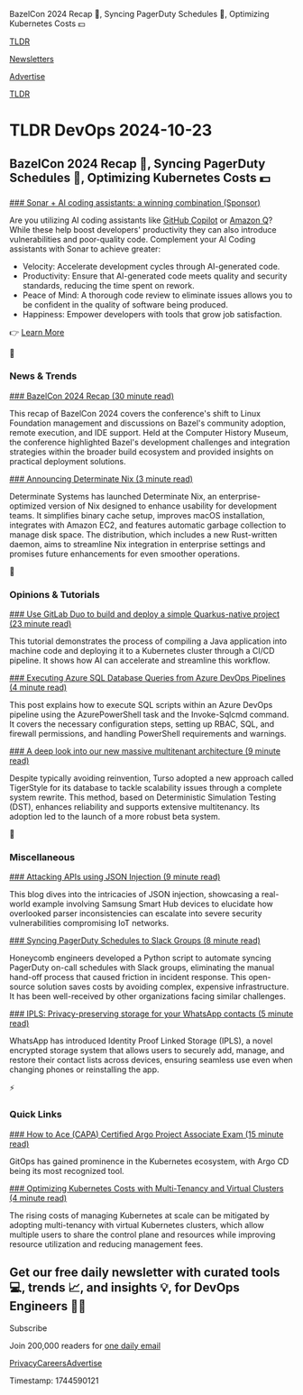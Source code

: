 BazelCon 2024 Recap 🤝, Syncing PagerDuty Schedules 📅, Optimizing Kubernetes Costs 💵

[TLDR](/)

[Newsletters](/newsletters)

[Advertise](https://advertise.tldr.tech/)

[TLDR](/)

# TLDR DevOps 2024-10-23

## BazelCon 2024 Recap 🤝, Syncing PagerDuty Schedules 📅, Optimizing Kubernetes Costs 💵

### 

[### Sonar + AI coding assistants: a winning combination (Sponsor)](https://www.sonarsource.com/solutions/ai/ai-coding-assistants/?utm_medium=paid&amp;utm_source=tldr&amp;utm_campaign=ss-ai-assisted-dev&amp;utm_content=newsletter-devops-primary-241023-x&amp;utm_term=ww-psp-x&amp;s_category=Paid&amp;s_source=Paid%20Other&amp;s_origin=tldr)

Are you utilizing AI coding assistants like [GitHub Copilot](https://www.sonarsource.com/learn/github-copilot-ai-generated-code/?utm_medium=paid&utm_source=tldr&utm_campaign=ss-ai-assisted-dev&utm_content=newsletter-devops-primary-241023-x&utm_term=ww-psp-x&s_category=Paid&s_source=Paid%20Other&s_origin=tldr) or [Amazon Q](https://www.sonarsource.com/learn/amazon-q-code-quality/?utm_medium=paid&utm_source=tldr&utm_campaign=ss-ai-assisted-dev&utm_content=newsletter-devops-primary-241023-x&utm_term=ww-psp-x&s_category=Paid&s_source=Paid%20Other&s_origin=tldr)? While these help boost developers' productivity they can also introduce vulnerabilities and poor-quality code. Complement your AI Coding assistants with Sonar to achieve greater:

* Velocity: Accelerate development cycles through AI-generated code.
* Productivity: Ensure that AI-generated code meets quality and security standards, reducing the time spent on rework.
* Peace of Mind: A thorough code review to eliminate issues allows you to be confident in the quality of software being produced.
* Happiness: Empower developers with tools that grow job satisfaction.

👉 [Learn More](https://www.sonarsource.com/solutions/ai/ai-coding-assistants/?utm_medium=paid&utm_source=tldr&utm_campaign=ss-ai-assisted-dev&utm_content=newsletter-devops-primary-241023-x&utm_term=ww-psp-x&s_category=Paid&s_source=Paid%20Other&s_origin=tldr)

📱

### News & Trends

[### BazelCon 2024 Recap (30 minute read)](https://blogsystem5.substack.com/p/bazelcon-2024-recap?utm_source=tldrdevops)

This recap of BazelCon 2024 covers the conference's shift to Linux Foundation management and discussions on Bazel's community adoption, remote execution, and IDE support. Held at the Computer History Museum, the conference highlighted Bazel's development challenges and integration strategies within the broader build ecosystem and provided insights on practical deployment solutions.

[### Announcing Determinate Nix (3 minute read)](https://determinate.systems/posts/announcing-determinate-nix/?utm_source=tldrdevops)

Determinate Systems has launched Determinate Nix, an enterprise-optimized version of Nix designed to enhance usability for development teams. It simplifies binary cache setup, improves macOS installation, integrates with Amazon EC2, and features automatic garbage collection to manage disk space. The distribution, which includes a new Rust-written daemon, aims to streamline Nix integration in enterprise settings and promises future enhancements for even smoother operations.

🚀

### Opinions & Tutorials

[### Use GitLab Duo to build and deploy a simple Quarkus-native project (23 minute read)](https://about.gitlab.com/blog/2024/10/17/use-gitlab-duo-to-build-and-deploy-a-simple-quarkus-native-project/?utm_source=tldrdevops)

This tutorial demonstrates the process of compiling a Java application into machine code and deploying it to a Kubernetes cluster through a CI/CD pipeline. It shows how AI can accelerate and streamline this workflow.

[### Executing Azure SQL Database Queries from Azure DevOps Pipelines (4 minute read)](https://www.blueboxes.co.uk/executing-azure-sql-database-queries-from-azure-devops-pipelines?utm_source=tldrdevops)

This post explains how to execute SQL scripts within an Azure DevOps pipeline using the AzurePowerShell task and the Invoke-Sqlcmd command. It covers the necessary configuration steps, setting up RBAC, SQL, and firewall permissions, and handling PowerShell requirements and warnings.

[### A deep look into our new massive multitenant architecture (9 minute read)](https://turso.tech/blog/a-deep-look-into-our-new-massive-multitenant-architecture?utm_source=tldrdevops)

Despite typically avoiding reinvention, Turso adopted a new approach called TigerStyle for its database to tackle scalability issues through a complete system rewrite. This method, based on Deterministic Simulation Testing (DST), enhances reliability and supports extensive multitenancy. Its adoption led to the launch of a more robust beta system.

🎁

### Miscellaneous

[### Attacking APIs using JSON Injection (9 minute read)](https://danaepp.com/attacking-apis-using-json-injection?utm_source=tldrdevops)

This blog dives into the intricacies of JSON injection, showcasing a real-world example involving Samsung Smart Hub devices to elucidate how overlooked parser inconsistencies can escalate into severe security vulnerabilities compromising IoT networks.

[### Syncing PagerDuty Schedules to Slack Groups (8 minute read)](https://www.honeycomb.io/blog/syncing-pagerduty-schedules-slack-groups?utm_source=tldrdevops)

Honeycomb engineers developed a Python script to automate syncing PagerDuty on-call schedules with Slack groups, eliminating the manual hand-off process that caused friction in incident response. This open-source solution saves costs by avoiding complex, expensive infrastructure. It has been well-received by other organizations facing similar challenges.

[### IPLS: Privacy-preserving storage for your WhatsApp contacts (5 minute read)](https://engineering.fb.com/2024/10/22/security/ipls-privacy-preserving-storage-for-your-whatsapp-contacts/?utm_source=tldrdevops)

WhatsApp has introduced Identity Proof Linked Storage (IPLS), a novel encrypted storage system that allows users to securely add, manage, and restore their contact lists across devices, ensuring seamless use even when changing phones or reinstalling the app.

⚡️

### Quick Links

[### How to Ace (CAPA) Certified Argo Project Associate Exam (15 minute read)](https://itnext.io/how-to-ace-capa-certified-argo-project-associate-exam-e80689c12c34?utm_source=tldrdevops)

GitOps has gained prominence in the Kubernetes ecosystem, with Argo CD being its most recognized tool.

[### Optimizing Kubernetes Costs with Multi-Tenancy and Virtual Clusters (4 minute read)](https://www.devopsdigest.com/optimizing-kubernetes-costs-with-multi-tenancy-and-virtual-clusters?utm_source=tldrdevops)

The rising costs of managing Kubernetes at scale can be mitigated by adopting multi-tenancy with virtual Kubernetes clusters, which allow multiple users to share the control plane and resources while improving resource utilization and reducing management fees.

## Get our free daily newsletter with curated tools 💻, trends 📈, and insights 💡, for DevOps Engineers 👨‍💻

Subscribe

Join 200,000 readers for [one daily email](/api/latest/devops)

[Privacy](/privacy)[Careers](https://jobs.ashbyhq.com/tldr.tech)[Advertise](/devops/advertise)

Timestamp: 1744590121